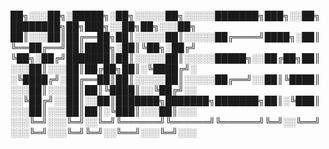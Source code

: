 
██╗░░░██╗░█████╗░██╗░░░░░██╗░░░░░███████╗███╗░░██╗████████╗██╗███╗░░██╗██╗░░░██╗
██║░░░██║██╔══██╗██║░░░░░██║░░░░░██╔════╝████╗░██║╚══██╔══╝██║████╗░██║╚██╗░██╔╝
╚██╗░██╔╝███████║██║░░░░░██║░░░░░█████╗░░██╔██╗██║░░░██║░░░██║██╔██╗██║░╚████╔╝░
░╚████╔╝░██╔══██║██║░░░░░██║░░░░░██╔══╝░░██║╚████║░░░██║░░░██║██║╚████║░░╚██╔╝░░
░░╚██╔╝░░██║░░██║███████╗███████╗███████╗██║░╚███║░░░██║░░░██║██║░╚███║░░░██║░░░
░░░╚═╝░░░╚═╝░░╚═╝╚══════╝╚══════╝╚══════╝╚═╝░░╚══╝░░░╚═╝░░░╚═╝╚═╝░░╚══╝░░░╚═╝░░░
